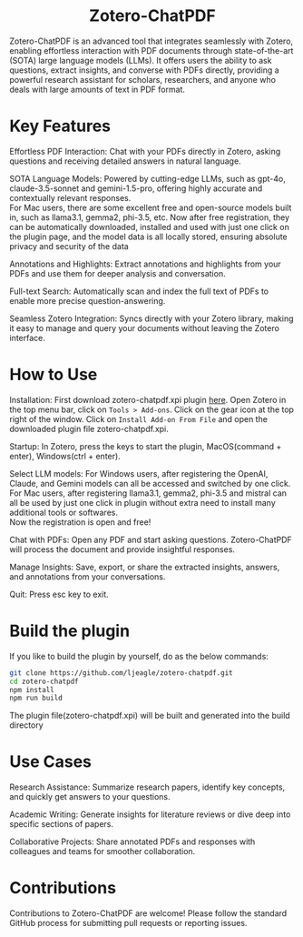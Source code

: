 <h1 align="center">
Zotero-ChatPDF
</h1>
Zotero-ChatPDF is an advanced tool that integrates seamlessly with Zotero, enabling effortless interaction with PDF documents through state-of-the-art (SOTA) large language models (LLMs). It offers users the ability to ask questions, extract insights, and converse with PDFs directly, providing a powerful research assistant for scholars, researchers, and anyone who deals with large amounts of text in PDF format.

# Key Features
Effortless PDF Interaction: Chat with your PDFs directly in Zotero, asking questions and receiving detailed answers in natural language.  
 
SOTA Language Models: Powered by cutting-edge LLMs, such as gpt-4o, claude-3.5-sonnet and gemini-1.5-pro, offering highly accurate and contextually relevant responses.   
For Mac users, there are some excellent free and open-source models built in, such as llama3.1, gemma2, phi-3.5, etc. Now after free registration, they can be automatically downloaded, installed and used with just one click on the plugin page, and the model data is all locally stored, ensuring absolute privacy and security of the data 

Annotations and Highlights: Extract annotations and highlights from your PDFs and use them for deeper analysis and conversation.

Full-text Search: Automatically scan and index the full text of PDFs to enable more precise question-answering.

Seamless Zotero Integration: Syncs directly with your Zotero library, making it easy to manage and query your documents without leaving the Zotero interface.
  

# How to Use
Installation: First download zotero-chatpdf.xpi plugin [here](https://github.com/ljeagle/zotero-chatpdf/releases/download/zotero-chatpdf-v0.0.1/zotero-chatpdf.xpi). Open Zotero in the top menu bar, click on `Tools > Add-ons`.  Click on the gear icon at the top right of the window. Click on `Install Add-on From File` and open the downloaded plugin file zotero-chatpdf.xpi.

Startup: In Zotero, press the keys to start the plugin, MacOS(command + enter), Windows(ctrl + enter). 

Select LLM models: For Windows users, after registering the OpenAI, Claude, and Gemini models can all be accessed and switched by one click.  For Mac users, after registering llama3.1, gemma2, phi-3.5 and mistral can all be used by just one click in plugin without extra need to install many additional tools or softwares.  
Now the registration is open and free!
 
Chat with PDFs: Open any PDF and start asking questions. Zotero-ChatPDF will process the document and provide insightful responses.

Manage Insights: Save, export, or share the extracted insights, answers, and annotations from your conversations.

Quit: Press esc key to exit. 


# Build the plugin
If you like to build the plugin by yourself, do as the below commands:

```bash
git clone https://github.com/ljeagle/zotero-chatpdf.git
cd zotero-chatpdf
npm install
npm run build
```
The plugin file(zotero-chatpdf.xpi) will be built and generated into the build directory
 
 
# Use Cases
Research Assistance: Summarize research papers, identify key concepts, and quickly get answers to your questions.

Academic Writing: Generate insights for literature reviews or dive deep into specific sections of papers.  

Collaborative Projects: Share annotated PDFs and responses with colleagues and teams for smoother collaboration.
  
# Contributions
Contributions to Zotero-ChatPDF are welcome! Please follow the standard GitHub process for submitting pull requests or reporting issues.

